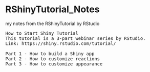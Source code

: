 # RShinyTutorial_Notes
my notes from the RShinyTutorial by RStudio

<pre>
How to Start Shiny Tutorial
This tutorial is a 3-part webinar series by RStudio.  
Link: https://shiny.rstudio.com/tutorial/

Part 1 - How to build a Shiny app
Part 2 - How to customize reactions
Part 3 - How to customize appearance
</pre>

